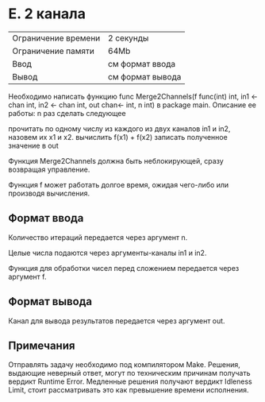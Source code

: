 # E. 2 канала
|                     |                  |
|---------------------|------------------|
| Ограничение времени | 2 секунды        |
| Ограничение памяти  | 64Mb             |
| Ввод                | см формат ввода  |
| Вывод               | см формат вывода |

Необходимо написать функцию func Merge2Channels(f func(int) int, in1 <-chan int, in2 <- chan int, out chan<- int, n int) в package main.
Описание ее работы:
n раз сделать следующее

прочитать по одному числу из каждого из двух каналов in1 и in2, назовем их x1 и x2.
вычислить f(x1) + f(x2)
записать полученное значение в out

Функция Merge2Channels должна быть неблокирующей, сразу возвращая управление.

Функция f может работать долгое время, ожидая чего-либо или производя вычисления.
## Формат ввода

Количество итераций передается через аргумент n.

Целые числа подаются через аргументы-каналы in1 и in2.

Функция для обработки чисел перед сложением передается через аргумент f.

## Формат вывода

Канал для вывода результатов передается через аргумент out.
## Примечания

Отправлять задачу необходимо под компилятором Make. Решения, выдающие неверный ответ, могут по техническим причинам получать вердикт Runtime Error. Медленные решения получают вердикт Idleness Limit, стоит рассматривать это как превышение времени исполнения.
